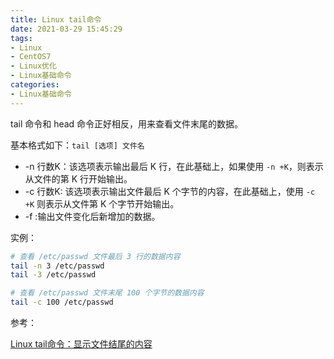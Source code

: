 ```yaml
---
title: Linux tail命令
date: 2021-03-29 15:45:29
tags:
- Linux
- CentOS7
- Linux优化
- Linux基础命令
categories:
- Linux基础命令
---
```


tail 命令和 head 命令正好相反，用来查看文件末尾的数据。

基本格式如下：`tail [选项] 文件名`

* -n 行数K：该选项表示输出最后 K 行，在此基础上，如果使用 `-n +K`，则表示从文件的第 K 行开始输出。
* -c 行数K: 该选项表示输出文件最后 K 个字节的内容，在此基础上，使用 `-c +K` 则表示从文件第 K 个字节开始输出。
* -f :输出文件变化后新增加的数据。

实例：

```sh
# 查看 /etc/passwd 文件最后 3 行的数据内容
tail -n 3 /etc/passwd
tail -3 /etc/passwd

# 查看 /etc/passwd 文件末尾 100 个字节的数据内容
tail -c 100 /etc/passwd
```

参考：

[Linux tail命令：显示文件结尾的内容](http://c.biancheng.net/view/737.html)